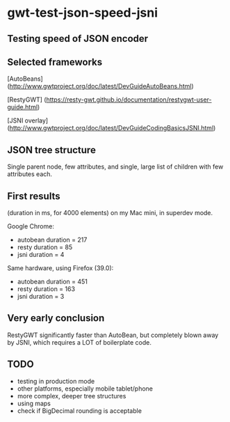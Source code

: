 # gwt-test-json-speed-jsni
Testing speed of JSON encoder
-----------------------------

## Selected frameworks

[AutoBeans] (http://www.gwtproject.org/doc/latest/DevGuideAutoBeans.html) 

[RestyGWT] (https://resty-gwt.github.io/documentation/restygwt-user-guide.html)

[JSNI overlay] (http://www.gwtproject.org/doc/latest/DevGuideCodingBasicsJSNI.html)

JSON tree structure
-------------------
Single parent node, few attributes, and single, large list of children with few attributes each.

First results
-------------

(duration in ms, for 4000 elements) on my Mac mini, in superdev mode.
 
Google Chrome:

* autobean duration  = 217
* resty duration  = 85
* jsni duration  = 4

Same hardware, using Firefox (39.0):

* autobean duration  = 451
* resty duration  = 163
* jsni duration  = 3

Very early conclusion
---------------------

RestyGWT significantly faster than AutoBean, but completely blown away by
JSNI, which requires a LOT of boilerplate code.

TODO
----

* testing in production mode
* other platforms, especially mobile tablet/phone
* more complex, deeper tree structures
* using maps
* check if BigDecimal rounding is acceptable